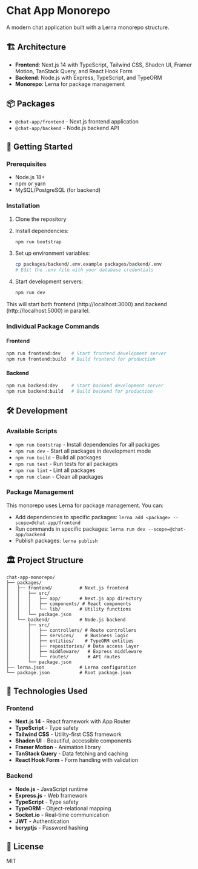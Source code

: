 # Chat App Monorepo

A modern chat application built with a Lerna monorepo structure.

## 🏗️ Architecture

- **Frontend**: Next.js 14 with TypeScript, Tailwind CSS, Shadcn UI, Framer Motion, TanStack Query, and React Hook Form
- **Backend**: Node.js with Express, TypeScript, and TypeORM
- **Monorepo**: Lerna for package management

## 📦 Packages

- `@chat-app/frontend` - Next.js frontend application
- `@chat-app/backend` - Node.js backend API

## 🚀 Getting Started

### Prerequisites

- Node.js 18+ 
- npm or yarn
- MySQL/PostgreSQL (for backend)

### Installation

1. Clone the repository
2. Install dependencies:
   ```bash
   npm run bootstrap
   ```

3. Set up environment variables:
   ```bash
   cp packages/backend/.env.example packages/backend/.env
   # Edit the .env file with your database credentials
   ```

4. Start development servers:
   ```bash
   npm run dev
   ```

This will start both frontend (http://localhost:3000) and backend (http://localhost:5000) in parallel.

### Individual Package Commands

#### Frontend
```bash
npm run frontend:dev    # Start frontend development server
npm run frontend:build  # Build frontend for production
```

#### Backend
```bash
npm run backend:dev     # Start backend development server
npm run backend:build   # Build backend for production
```

## 🛠️ Development

### Available Scripts

- `npm run bootstrap` - Install dependencies for all packages
- `npm run dev` - Start all packages in development mode
- `npm run build` - Build all packages
- `npm run test` - Run tests for all packages
- `npm run lint` - Lint all packages
- `npm run clean` - Clean all packages

### Package Management

This monorepo uses Lerna for package management. You can:

- Add dependencies to specific packages: `lerna add <package> --scope=@chat-app/frontend`
- Run commands in specific packages: `lerna run dev --scope=@chat-app/backend`
- Publish packages: `lerna publish`

## 🏛️ Project Structure

```
chat-app-monorepo/
├── packages/
│   ├── frontend/          # Next.js frontend
│   │   ├── src/
│   │   │   ├── app/       # Next.js app directory
│   │   │   ├── components/ # React components
│   │   │   └── lib/       # Utility functions
│   │   └── package.json
│   └── backend/           # Node.js backend
│       ├── src/
│       │   ├── controllers/ # Route controllers
│       │   ├── services/    # Business logic
│       │   ├── entities/    # TypeORM entities
│       │   ├── repositories/ # Data access layer
│       │   ├── middleware/   # Express middleware
│       │   └── routes/       # API routes
│       └── package.json
├── lerna.json             # Lerna configuration
└── package.json           # Root package.json
```

## 🔧 Technologies Used

### Frontend
- **Next.js 14** - React framework with App Router
- **TypeScript** - Type safety
- **Tailwind CSS** - Utility-first CSS framework
- **Shadcn UI** - Beautiful, accessible components
- **Framer Motion** - Animation library
- **TanStack Query** - Data fetching and caching
- **React Hook Form** - Form handling with validation

### Backend
- **Node.js** - JavaScript runtime
- **Express.js** - Web framework
- **TypeScript** - Type safety
- **TypeORM** - Object-relational mapping
- **Socket.io** - Real-time communication
- **JWT** - Authentication
- **bcryptjs** - Password hashing

## 📝 License

MIT
